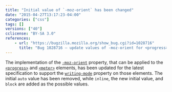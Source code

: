 ```yaml
---
title: "Initial value of `-moz-orient` has been changed"
date: "2015-04-27T13:17:23-04:00"
categories: ["css"]
tags: []
versions: ["40"]
cclicense: "BY-SA 3.0"
references:
    - url: "https://bugzilla.mozilla.org/show_bug.cgi?id=1028716"
      title: "Bug 1028716 – update values of -moz-orient for <progress> and <meter> to remove \'auto\', and add \'inline\' (new initial value) and \'block\' values with writing-mode support"
---
```

The implementation of the [`-moz-orient`](https://developer.mozilla.org/docs/Web/CSS/-moz-orient) property, that can be applied to the [`<progress>`](https://developer.mozilla.org/docs/Web/HTML/Element/progress) and [`<meter>`](https://developer.mozilla.org/docs/Web/HTML/Element/meter) elements, has been updated for the latest specification to support the [`writing-mode`](https://developer.mozilla.org/docs/Web/CSS/writing-mode) property on those elements. The initial `auto` value has been removed, while `inline`, the new initial value, and `block` are added as the possible values.
